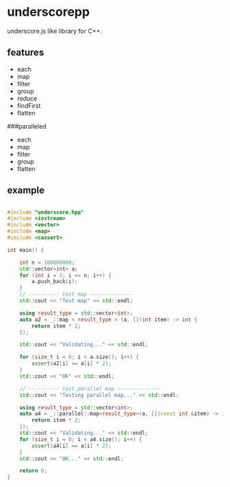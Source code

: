 # underscorepp

underscore.js like library for C++.

## features

* each
* map
* filter
* group
* reduce
* findFirst
* flatten

###paralleled

* each
* map
* filter
* group
* flatten

## example

```c++

#include "underscore.hpp"
#include <iostream>
#include <vector>
#include <map>
#include <cassert>

int main() {

    int n = 100000000;
    std::vector<int> a;
    for (int i = 1; i <= n; i++) {
        a.push_back(i);
    }
    // ---------- test map --------------
    std::cout << "Test map" << std::endl;

    using result_type = std::vector<int>;
    auto a2 = _::map < result_type > (a, [](int item) -> int {
        return item * 2;
    });

    std::cout << "Validating..." << std::endl;

    for (size_t i = 0; i < a.size(); i++) {
        assert(a2[i] == a[i] * 2);
    }
    std::cout << "OK" << std::endl;

    // ---------- test parallel map --------------
    std::cout << "Testing parallel map..." << std::endl;

    using result_type = std::vector<int>;
    auto a4 = _::parallel::map<result_type>(a, [](const int &item) -> int {
        return item * 2;
    });
    std::cout << "Validating..." << std::endl;
    for (size_t i = 0; i < a4.size(); i++) {
        assert(a4[i] == a[i] * 2);
    }
    std::cout << "OK..." << std::endl;

    return 0;
}

```
